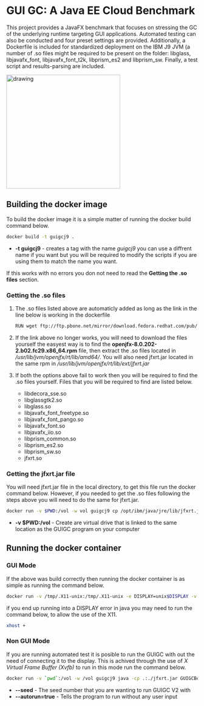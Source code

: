 # GUI GC: A Java EE Cloud Benchmark

This project provides a JavaFX benchmark that focuses on stressing the GC of the underlying runtime targeting GUI applications. Automated testing can also be conducted and four preset settings are provided. Additionally, a Dockerfile is included for standardized deployment on the IBM J9 JVM (a number of .so files might be required to be present on the folder: libglass, libjavafx_font, libjavafx_font_t2k, libprism_es2 and libprism_sw. Finally, a test script and results-parsing are included.

<img src="Screenshot.png?raw=true" alt="drawing" width="300"/>

## Building the docker image
To build the docker image it is a simple matter of running the docker build command below.

```bash
docker build -t guigcj9 .
```
* **-t guigcj9** - creates a tag with the name *guigcj9* you can use a diffrent name if you want but you will be required to modify the scripts if you are using them to match the name you want. 

If this works with no errors you don not need to read the **Getting the .so files** section.

### Getting the .so files
1. The .so files listed above are automaticly added as long as the link in the line below is working in the dockerfile 
    ```bash
    RUN wget ftp://ftp.pbone.net/mirror/download.fedora.redhat.com/pub/fedora/linux/updates/29/Everything/x86_64/Packages/o/openjfx-8.0.202-2.b02.fc29.x86_64.rpm
    ```
2. If the link above no longer works, you will need to download the files yourself the easyest way is to find the **openjfx-8.0.202-2.b02.fc29.x86_64.rpm** file, then extract the .so files located in */usr/lib/jvm/openjfx/rt/lib/amd64/*. You will also need jfxrt.jar located in the same rpm in */usr/lib/jvm/openjfx/rt/lib/ext/jfxrt.jar*

3. If both the options above fail to work then you will be required to find the .so files yourself. Files that you will be required to find are listed below.
    * libdecora_sse.so
    * libglassgtk2.so
    * libglass.so
    * libjavafx_font_freetype.so
    * libjavafx_font_pango.so
    * libjavafx_font.so
    * libjavafx_iio.so
    * libprism_common.so
    * libprism_es2.so
    * libprism_sw.so
    * jfxrt.so


### Getting the jfxrt.jar file
You will need jfxrt.jar file in the local directory, to get this file run the docker command below. However, if you needed to get the .so files following the steps above you will need to do the same for jfxrt.jar.

```bash
docker run -v $PWD:/vol -w vol guigcj9 cp /opt/ibm/java/jre/lib/jfxrt.jar /vol
```
* **-v $PWD:/vol** - Create are virtual drive that is linked to the same location as the GUIGC program on your computer

## Running the docker container

### GUI Mode

If the above was build correctly then running the docker container is as simple as running the command below.

```bash
docker run -v /tmp/.X11-unix:/tmp/.X11-unix -e DISPLAY=unix$DISPLAY -v $PWD:/vol -w /vol guigcj9 java  -cp .:./jfxrt.jar GUIGCBench
```


if you end up running into a DISPLAY error in java you may need to run the command below, to allow the use of the X11.

```bash
xhost +
```

### Non GUI Mode

If you are running automated test it is posible to run the GUIGC with out the need of connecting it to the display. This is achived through the use of *X Virtual Frame Buffer (Xvfb)* to run in this mode run the command below.

```bash
docker run -v `pwd`:/vol -w /vol guigcj9 java -cp .:./jfxrt.jar GUIGCBench --autoRun=true --seed=<Seed Number> --asyncGCOnSleep=true
```

* **--seed** - The seed number that you are wanting to run GUIGC V2 with
* **--autorun=true** - Tells the program to run without any user input